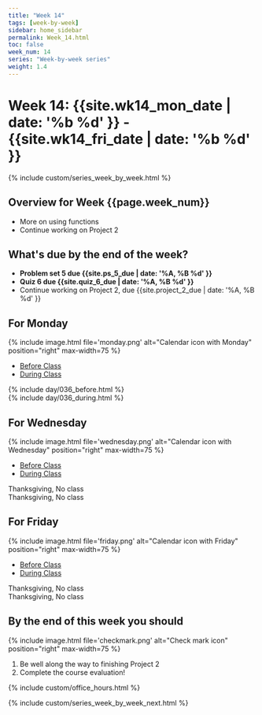 ```yaml
---
title: "Week 14"
tags: [week-by-week]
sidebar: home_sidebar
permalink: Week_14.html
toc: false
week_num: 14
series: "Week-by-week series"
weight: 1.4
---
```


# Week 14: {{site.wk14_mon_date | date: '%b %d' }} - {{site.wk14_fri_date | date: '%b %d' }}

{% include custom/series_week_by_week.html %}

## Overview for Week {{page.week_num}}

* More on using functions
* Continue working on Project 2

## What's due by the end of the week?

* **Problem set 5 due {{site.ps_5_due | date: '%A, %B %d' }}**
* **Quiz 6 due {{site.quiz_6_due | date: '%A, %B %d' }}**
* Continue working on Project 2, due {{site.project_2_due | date: '%A, %B %d' }}

## For Monday

{% include image.html file='monday.png' alt="Calendar icon with Monday" position="right" max-width=75 %}

<ul id="MondayTabs" class="nav nav-tabs">
    <li class="active"><a href="#MonBefore" data-toggle="tab">Before Class</a></li>
    <li><a href="#MonDuring" data-toggle="tab">During Class</a></li>
</ul>
<div class="tab-content">
    <div role="tabpanel" class="tab-pane active" id="MonBefore">
        {% include day/036_before.html %}
    </div>
    <div role="tabpanel" class="tab-pane" id="MonDuring">
        {% include day/036_during.html %}
    </div>
</div>

## For Wednesday

{% include image.html file='wednesday.png' alt="Calendar icon with Wednesday" position="right" max-width=75 %}

<ul id="WednesdayTabs" class="nav nav-tabs">
    <li class="active"><a href="#WedBefore" data-toggle="tab">Before Class</a></li>
    <li><a href="#WedDuring" data-toggle="tab">During Class</a></li>
</ul>
<div class="tab-content">
    <div role="tabpanel" class="tab-pane active" id="WedBefore">
        Thanksgiving, No class
    </div>
    <div role="tabpanel" class="tab-pane" id="WedDuring">
        Thanksgiving, No class
    </div>
</div>

## For Friday

{% include image.html file='friday.png' alt="Calendar icon with Friday" position="right" max-width=75 %}

<ul id="FridayTabs" class="nav nav-tabs">
    <li class="active"><a href="#FriBefore" data-toggle="tab">Before Class</a></li>
    <li><a href="#FriDuring" data-toggle="tab">During Class</a></li>
</ul>
<div class="tab-content">
    <div role="tabpanel" class="tab-pane active" id="FriBefore">
        Thanksgiving, No class
    </div>
    <div role="tabpanel" class="tab-pane" id="FriDuring">
        Thanksgiving, No class
    </div>
</div>

## By the end of this week you should

{% include image.html file='checkmark.png' alt="Check mark icon" position="right" max-width=75 %}

1. Be well along the way to finishing Project 2
1. Complete the course evaluation!

{% include custom/office_hours.html %}

{% include custom/series_week_by_week_next.html %}